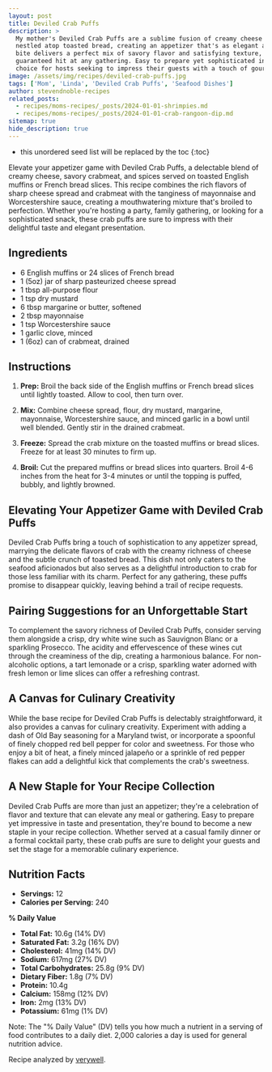 ```yaml
---
layout: post
title: Deviled Crab Puffs
description: >
  My mother's Deviled Crab Puffs are a sublime fusion of creamy cheese and delicate crab meat
  nestled atop toasted bread, creating an appetizer that's as elegant as it is irresistible. Each
  bite delivers a perfect mix of savory flavor and satisfying texture, making these puffs a
  guaranteed hit at any gathering. Easy to prepare yet sophisticated in taste, they're the ideal
  choice for hosts seeking to impress their guests with a touch of gourmet flair.
image: /assets/img/recipes/deviled-crab-puffs.jpg
tags: ['Mom', 'Linda', 'Deviled Crab Puffs', 'Seafood Dishes']
author: stevendnoble-recipes
related_posts:
  - recipes/moms-recipes/_posts/2024-01-01-shrimpies.md
  - recipes/moms-recipes/_posts/2024-01-01-crab-rangoon-dip.md
sitemap: true
hide_description: true
---
```


* this unordered seed list will be replaced by the toc
{:toc}

Elevate your appetizer game with Deviled Crab Puffs, a delectable blend of creamy cheese, savory crabmeat, and spices served on toasted English muffins or French bread slices. This recipe combines the rich flavors of sharp cheese spread and crabmeat with the tanginess of mayonnaise and Worcestershire sauce, creating a mouthwatering mixture that's broiled to perfection. Whether you're hosting a party, family gathering, or looking for a sophisticated snack, these crab puffs are sure to impress with their delightful taste and elegant presentation.

## Ingredients

* 6 English muffins or 24 slices of French bread
* 1 (5oz) jar of sharp pasteurized cheese spread
* 1 tbsp all-purpose flour
* 1 tsp dry mustard
* 6 tbsp margarine or butter, softened
* 2 tbsp mayonnaise
* 1 tsp Worcestershire sauce
* 1 garlic clove, minced
* 1 (6oz) can of crabmeat, drained

## Instructions

1. **Prep:** Broil the back side of the English muffins or French bread slices until lightly toasted. Allow to cool, then turn over.

2. **Mix:** Combine cheese spread, flour, dry mustard, margarine, mayonnaise, Worcestershire sauce, and minced garlic in a bowl until well blended. Gently stir in the drained crabmeat.

3. **Freeze:** Spread the crab mixture on the toasted muffins or bread slices. Freeze for at least 30 minutes to firm up.

4. **Broil:** Cut the prepared muffins or bread slices into quarters. Broil 4-6 inches from the heat for 3-4 minutes or until the topping is puffed, bubbly, and lightly browned.

## Elevating Your Appetizer Game with Deviled Crab Puffs

Deviled Crab Puffs bring a touch of sophistication to any appetizer spread, marrying the delicate flavors of crab with the creamy richness of cheese and the subtle crunch of toasted bread. This dish not only caters to the seafood aficionados but also serves as a delightful introduction to crab for those less familiar with its charm. Perfect for any gathering, these puffs promise to disappear quickly, leaving behind a trail of recipe requests.

## Pairing Suggestions for an Unforgettable Start

To complement the savory richness of Deviled Crab Puffs, consider serving them alongside a crisp, dry white wine such as Sauvignon Blanc or a sparkling Prosecco. The acidity and effervescence of these wines cut through the creaminess of the dip, creating a harmonious balance. For non-alcoholic options, a tart lemonade or a crisp, sparkling water adorned with fresh lemon or lime slices can offer a refreshing contrast.

## A Canvas for Culinary Creativity

While the base recipe for Deviled Crab Puffs is delectably straightforward, it also provides a canvas for culinary creativity. Experiment with adding a dash of Old Bay seasoning for a Maryland twist, or incorporate a spoonful of finely chopped red bell pepper for color and sweetness. For those who enjoy a bit of heat, a finely minced jalapeño or a sprinkle of red pepper flakes can add a delightful kick that complements the crab's sweetness.

## A New Staple for Your Recipe Collection

Deviled Crab Puffs are more than just an appetizer; they're a celebration of flavor and texture that can elevate any meal or gathering. Easy to prepare yet impressive in taste and presentation, they're bound to become a new staple in your recipe collection. Whether served at a casual family dinner or a formal cocktail party, these crab puffs are sure to delight your guests and set the stage for a memorable culinary experience.

## Nutrition Facts

* **Servings:** 12
* **Calories per Serving:** 240

**% Daily Value**

* **Total Fat:** 10.6g (14% DV)
* **Saturated Fat:** 3.2g (16% DV)
* **Cholesterol:** 41mg (14% DV)
* **Sodium:** 617mg (27% DV)
* **Total Carbohydrates:** 25.8g (9% DV)
* **Dietary Fiber:** 1.8g (7% DV)
* **Protein:** 10.4g
* **Calcium:** 158mg (12% DV)
* **Iron:** 2mg (13% DV)
* **Potassium:** 61mg (1% DV)

Note: The "% Daily Value" (DV) tells you how much a nutrient in a serving of food contributes to a daily diet. 2,000 calories a day is used for general nutrition advice.

Recipe analyzed by <a href="https://www.verywellfit.com/recipe-nutrition-analyzer-4157076" target="_blank">verywell</a>.

<script type="application/ld+json">
{
  "@context": "http://schema.org",
  "@type": "Recipe",
  "name": "Deviled Crab Puffs",
  "image": "deviled-crab-puffs.jpg",
  "author": {
    "@type": "Person",
    "name": "Steven D Noble"
  },
  "description": "A sophisticated snack of creamy cheese and crabmeat on toasted bread, broiled to perfection.",
  "prepTime": "PT15M",
  "cookTime": "PT4M",
  "totalTime": "PT19M",
  "recipeYield": "12 servings",
  "recipeCategory": "Appetizer",
  "recipeCuisine": "American",
  "recipeIngredient": [
    "6 English muffins or 24 slices of French bread",
    "1 (5oz) jar of sharp pasteurized cheese spread",
    "1 tbsp all-purpose flour",
    "1 tsp dry mustard",
    "6 tbsp margarine or butter, softened",
    "2 tbsp mayonnaise",
    "1 tsp Worcestershire sauce",
    "1 garlic clove, minced",
    "1 (6oz) can of crabmeat, drained"
  ],
  "recipeInstructions": [
    {
      "@type": "HowToStep",
      "text": "Broil the back side of the English muffins or French bread slices until lightly toasted; allow to cool, then turn over."
    },
    {
      "@type": "HowToStep",
      "text": "Combine cheese spread, flour, dry mustard, margarine, mayonnaise, Worcestershire sauce, and minced garlic in a bowl until well blended; gently stir in the drained crabmeat."
    },
    {
      "@type": "HowToStep",
      "text": "Spread the crab mixture on the toasted muffins or bread slices; freeze for at least 30 minutes."
    },
    {
      "@type": "HowToStep",
      "text": "Cut into quarters and broil 4-6 inches from the heat for 3-4 minutes or until puffed, bubbly, and lightly browned."
    }
  ],
  "nutrition": {
    "@type": "NutritionInformation",
    "calories": "240",
    "fatContent": "10.6g",
    "saturatedFatContent": "3.2g",
    "cholesterolContent": "41mg",
    "sodiumContent": "617mg",
    "carbohydrateContent": "25.8g",
    "fiberContent": "1.8g",
    "sugarContent": "4.2g",
    "proteinContent": "10.4g"
  }
}
</script>
